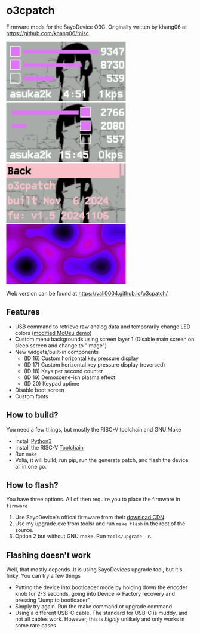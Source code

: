 # o3cpatch

Firmware mods for the SayoDevice O3C. Originally written by khang06 at https://github.com/khang06/misc

![o3cpatch1](https://github.com/Vali0004/o3cpatch/blob/main/.img/regular.png?raw=true)
![o3cpatch2](https://github.com/Vali0004/o3cpatch/blob/main/.img/inverse.png?raw=true)
![o3cpatch3](https://github.com/Vali0004/o3cpatch/blob/main/.img/menu.png?raw=true)
![image](https://github.com/Vali0004/o3cpatch/blob/main/.img/scene-demo.png?raw=true)

Web version can be found at https://vali0004.github.io/o3cpatch/

## Features
* USB command to retrieve raw analog data and temporarily change LED colors ([modified McOsu demo](https://files.catbox.moe/sgqusr.mp4))
* Custom menu backgrounds using screen layer 1 (Disable main screen on sleep screen and change to "Image")
* New widgets/built-in components
    * (ID 16) Custom horizontal key pressure display
    * (ID 17) Custom horizontal key pressure display (reversed)
    * (ID 18) Keys per second counter
    * (ID 19) Demoscene-ish plasma effect
    * (ID 20) Keypad uptime
* Disable boot screen
* Custom fonts

## How to build?
You need a few things, but mostly the RISC-V toolchain and GNU Make
* Install [Python3](https://www.python.org/downloads/release/python-3130/)
* Install the RISC-V [Toolchain](https://gnutoolchains.com/risc-v/)
* Run `make`
* Voliá, it will build, run pip, run the generate patch, and flash the device all in one go.

## How to flash?
You have three options. All of then require you to place the firmware in `firmware`
1. Use SayoDevice's offical firmware from their [download CDN](https://tc1.sayobot.cn:25225/firmware/)
2. Use my upgrade.exe from tools/ and run `make flash` in the root of the source.
3. Option 2 but without GNU make. Run `tools/upgrade -r`.

## Flashing doesn't work
Well, that mostly depends. It is using SayoDevices upgrade tool, but it's finky. You can try a few things
* Putting the device into bootloader mode by holding down the encoder knob for 2-3 seconds, going into Device -> Factory recovery and pressing "Jump to bootloader"
* Simply try again. Run the make command or upgrade command
* Using a different USB-C cable. The standard for USB-C is muddy, and not all cables work. However, this is *highly* unlikely and only works in some rare cases